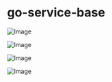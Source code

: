 go-service-base
=======

![Image](https://img.shields.io/github/v/tag/SENERGY-Platform/go-service-base?filter=util%2A&label=latest)

![Image](https://img.shields.io/github/v/tag/SENERGY-Platform/go-service-base?filter=watchdog%2A&label=latest)

![Image](https://img.shields.io/github/v/tag/SENERGY-Platform/go-service-base?filter=job-hdl%2A&label=latest)

![Image](https://img.shields.io/github/v/tag/SENERGY-Platform/go-service-base?filter=job-hdl/lib%2A&label=latest)